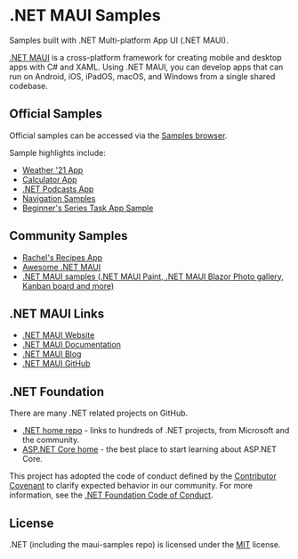 # .NET MAUI Samples

Samples built with .NET Multi-platform App UI (.NET MAUI).

[.NET MAUI](https://dot.net/maui) is a cross-platform framework for creating mobile and desktop apps with C# and XAML. Using .NET MAUI, you can develop apps that can run on Android, iOS, iPadOS, macOS, and Windows from a single shared codebase.

## Official Samples

Official samples can be accessed via the [Samples browser](https://docs.microsoft.com/samples/browse/?expanded=dotnet&products=dotnet-maui).

Sample highlights include:

* [Weather '21 App](6.0/Apps/WeatherTwentyOne)
* [Calculator App](6.0/Apps/Calculator)
* [.NET Podcasts App](https://github.com/microsoft/dotnet-podcasts)
* [Navigation Samples](6.0/Navigation)
* [Beginner's Series Task App Sample](6.0/Beginners-Series)

## Community Samples

* [Rachel's Recipes App](https://github.com/rachelkang/recipeSearch)
* [Awesome .NET MAUI](https://github.com/jsuarezruiz/awesome-dotnet-maui)
* [.NET MAUI samples (.NET MAUI Paint, .NET MAUI Blazor Photo gallery, Kanban board and more)](https://github.com/VladislavAntonyuk/MauiSamples)

## .NET MAUI Links

* [.NET MAUI Website](https://dot.net/maui)
* [.NET MAUI Documentation](https://docs.microsoft.com/dotnet/maui)
* [.NET MAUI Blog](https://devblogs.microsoft.com/dotnet/category/maui/)
* [.NET MAUI GitHub](https://github.com/dotnet/maui)

## .NET Foundation

There are many .NET related projects on GitHub.

- [.NET home repo](https://github.com/Microsoft/dotnet) - links to hundreds of .NET projects, from Microsoft and the community.
- [ASP.NET Core home](https://docs.microsoft.com/aspnet/core/) - the best place to start learning about ASP.NET Core.

This project has adopted the code of conduct defined by the [Contributor Covenant](http://contributor-covenant.org/) to clarify expected behavior in our community. For more information, see the [.NET Foundation Code of Conduct](http://www.dotnetfoundation.org/code-of-conduct).

## License

.NET (including the maui-samples repo) is licensed under the [MIT](LICENSE) license.
